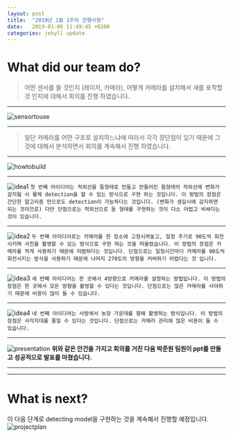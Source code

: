 ```yaml
---
layout: post
title:  "2019년 1월 1주차 진행사항"
date:   2019-01-06 11:49:45 +0200
categories: jekyll update
---
```

# What did our team do?


> 어떤 센서를 쓸 것인지 (레이저, 카메라), 어떻게 카메라를 설치해서 새를 포착할 것 인지에 대해서 회의를 진행 하였습니다.




* * *


![sensortouse](/_week1/What_kind_of_sensor_to_use.JPG)
- - -


> 일단 카메라를 어떤 구조로 설치하느냐에 따라서 각각 장단점이 있기 때문에 그것에 대해서 분석하면서 회의를 계속해서 진행 하였습니다.

- - -
![howtobuild](/_week1/How_to_build_the_structure.JPG)




_ _ _




![idea1](/_week1/idea1.JPG)
`첫 번째 아이디어는 적외선을 돔형태로 만들고 만들어진 돔형태의 적외선에 변화가 감지될 시 물체 detection을 할 수 있는 방식으로 구현 하는 것입니다.
이 방법의 장점은 간단한 알고리즘 만으로도 detection이 가능하다는 것입니다. (변화가 생길시에 감지하면 되는 것이므로) 다만 단점으로는 적외선으로 돔 형태를 구현하는 것이 다소 어렵고 비싸다는 것이 있습니다.`
- - -



![idea2](/_week1/idea2.JPG)
`두 번째 아이디어로는 카메라를 한 장소에 고정시켜놓고, 일정 주기로 90도씩 회전 시키며 사진을 촬영할 수 있는 방식으로 구현 하는 것을 떠올렸습니다.
이 방법의 장점은 카메라를 적게 사용하기 때문에 저렴하다는 것입니다. 단점으로는 일정시간마다 카메라를 90도씩 회전시키는 방식을 사용하기 때문에 나머지 270도의 방향을 커버하기 어렵다는 것 입니다.`
- - -



![idea3](/_week1/idea3.JPG)
`세 번째 아이디어는 한 곳에서 4방향으로 카메라를 설정하는 방법입니다. 이 방법의 장점은 한 곳에서 모든 방향을 촬영할 수 있다는 것입니다. 단점으로는 많은 카메라를 사야하기 때문에 비용이 많이 들 수 있습니다.`
- - -



![idea4](/_week1/idea4.JPG)
`네 번째 아이디어는 사방에서 농장 가운데를 향해 촬영하는 방식입니다. 이 방법의 장점은 사각지대를 줄일 수 있다는 것입니다.
단점으로는 카메라 관리에 많은 비용이 들 수 있습니다.`
- - -



![presentation](/_week1/presentation.JPG)
**위와 같은 안건을 가지고 회의를 거친 다음 박준원 팀원이 ppt를 만들고 성공적으로 발표를 마쳤습니다.**
- - -


- - -
# What is next?
이 다음 단계로 detecting model을 구현하는 것을 계속해서 진행할 예정입니다.
![projectplan](/_week1/project_plan.JPG)
